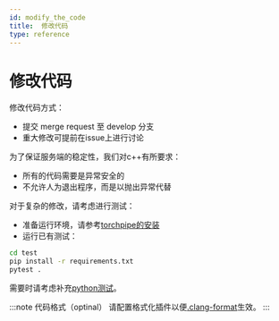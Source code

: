 ```yaml
---
id: modify_the_code
title:  修改代码
type: reference
---
```


# 修改代码


修改代码方式：
- 提交 merge request 至 develop 分支
- 重大修改可提前在issue上进行讨论

为了保证服务端的稳定性，我们对c++有所要求：
- 所有的代码需要是异常安全的
- 不允许人为退出程序，而是以抛出异常代替

对于复杂的修改，请考虑进行测试：

- 准备运行环境，请参考[torchpipe的安装](../installation)
- 运行已有测试：
```bash
cd test
pip install -r requirements.txt 
pytest .
```

需要时请考虑补充[python测试](https://github.com/torchpipe/torchpipe//test)。

:::note 代码格式（optinal）
请配置格式化插件以便[.clang-format](https://github.com/torchpipe/torchpipe/blob/develop/.clang-format)生效。
:::
